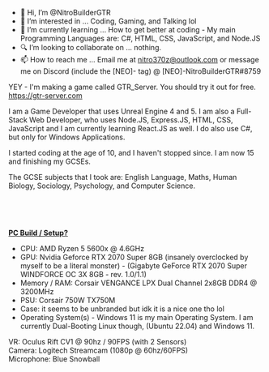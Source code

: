 - 👋 Hi, I’m @NitroBuilderGTR
- 👀 I’m interested in ... Coding, Gaming, and Talking lol
- 🌱 I’m currently learning ... How to get better at coding - My main Programming Languages are: C#, HTML, CSS, JavaScript, and Node.JS
- 🔍 I’m looking to collaborate on ... nothing.
- 📫 How to reach me ... Email me at nitro370z@outlook.com or message me on Discord (include the [NEO]- tag) @ [NEO]-NitroBuilderGTR#8759


YEY - I'm making a game called GTR_Server. You should try it out for free. https://gtr-server.com

I am a Game Developer that uses Unreal Engine 4 and 5. I am also a Full-Stack Web Developer, who uses Node.JS, Express.JS, HTML, CSS, JavaScript and I am currently learning React.JS as well.
I do also use C#, but only for Windows Applications.

I started coding at the age of 10, and I haven't stopped since. I am now 15 and finishing my GCSEs.

The GCSE subjects that I took are: English Language, Maths, Human Biology, Sociology, Psychology, and Computer Science.
<p>&nbsp;</p>
<p>&nbsp;</p>

<ins>**PC Build / Setup?**<ins/>
- CPU: AMD Ryzen 5 5600x @  4.6GHz
- GPU: Nvidia Geforce RTX 2070 Super 8GB (insanely overclocked by myself to be a literal monster) - (Gigabyte GeForce RTX 2070 Super WINDFORCE OC 3X 8GB - rev. 1.0/1.1)
- Memory / RAM: Corsair VENGANCE LPX Dual Channel 2x8GB DDR4 @ 3200MHz
- PSU: Corsair 750W TX750M
- Case: it seems to be unbranded but idk it is a nice one tho lol
- Operating System(s) - Windows 11 is my main Operating System. I am currently Dual-Booting Linux though, (Ubuntu 22.04) and Windows 11.

VR: Oculus Rift CV1 @ 90hz / 90FPS (with 2 Sensors) </br>
Camera: Logitech Streamcam (1080p @ 60hz/60FPS) </br>
Microphone: Blue Snowball
  <p>&nbsp;</p>
